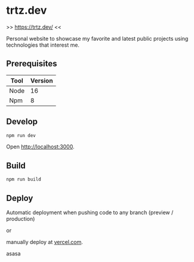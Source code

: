 # trtz.dev

\>\> https://trtz.dev/ <<

Personal website to showcase my favorite and latest public projects using technologies that interest me.

## Prerequisites

| Tool | Version |
| ---- | ------- |
| Node | 16      |
| Npm  | 8       |

## Develop

```bash
npm run dev
```

Open [http://localhost:3000](http://localhost:3000).

## Build

```bash
npm run build
```

## Deploy

Automatic deployment when pushing code to any branch (preview / production)

or

manually deploy at [vercel.com](https://vercel.com/).

asasa